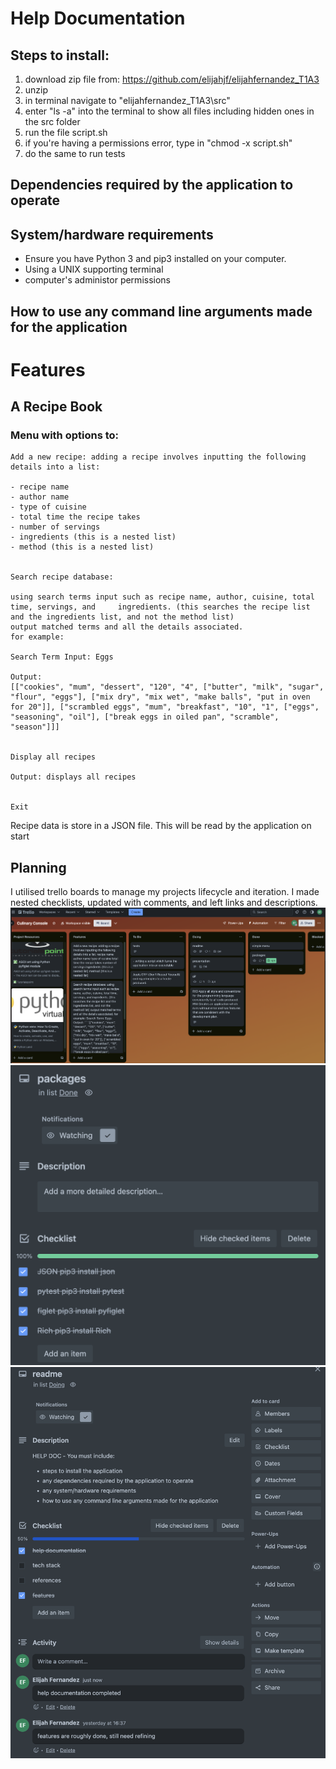 # Help Documentation
## Steps to install:
1. download zip file from: https://github.com/elijahjf/elijahfernandez_T1A3
2. unzip
3. in terminal navigate to "elijahfernandez_T1A3\src"
4. enter "ls -a" into the terminal to show all files including hidden ones in the src folder
5. run the file script.sh
6. if you're having a permissions error, type in "chmod -x script.sh"
7. do the same to run tests

## Dependencies required by the application to operate
## System/hardware requirements
- Ensure you have Python 3 and pip3 installed on your computer.
- Using a UNIX supporting terminal
- computer's administor permissions
## How to use any command line arguments made for the application

# Features

## A Recipe Book

### Menu with options to:
```
Add a new recipe: adding a recipe involves inputting the following details into a list:

- recipe name
- author name
- type of cuisine
- total time the recipe takes
- number of servings
- ingredients (this is a nested list)
- method (this is a nested list)


Search recipe database:

using search terms input such as recipe name, author, cuisine, total time, servings, and     ingredients. (this searches the recipe list and the ingredients list, and not the method list)
output matched terms and all the details associated.
for example:

Search Term Input: Eggs

Output:
[["cookies", "mum", "dessert", "120", "4", ["butter", "milk", "sugar", "flour", "eggs"], ["mix dry", "mix wet", "make balls", "put in oven for 20"]], ["scrambled eggs", "mum", "breakfast", "10", "1", ["eggs", "seasoning", "oil"], ["break eggs in oiled pan", "scramble", "season"]]]


Display all recipes

Output: displays all recipes


Exit
```
Recipe data is store in a JSON file. This will be read by the application on start

## Planning
I utilised trello boards to manage my projects lifecycle and iteration. I made nested checklists, updated with comments, and left links and descriptions.
![trello_overview](/trello_terminal_t1a3.png)
![trello_packages](/trello_packages.png)
![trello_readme](/trello_readme.png)